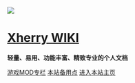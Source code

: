 ![](https://pic.xhcheats.cn/assets/2023/12/24/023626.png)

# [**Xherry WIKI**](?id=Xherry)

**轻量、易用、功能丰富、精致专业的个人文档**

[游戏MOD专栏](https://docs.xhcheats.cn/#) [本站备用点](https://wiki.xhcheats.cn/#/) [进入本站主页](README.md)